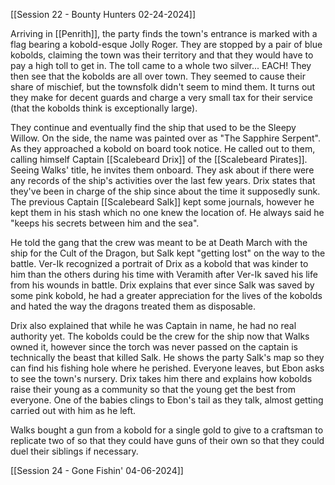 [[Session 22 - Bounty Hunters 02-24-2024]]

Arriving in [[Penrith]], the party finds the town's entrance is marked with a flag bearing a kobold-esque Jolly Roger. They are stopped by a pair of blue kobolds, claiming the town was their territory and that they would have to pay a high toll to get in. The toll came to a whole two silver... EACH! They then see that the kobolds are all over town. They seemed to cause their share of mischief, but the townsfolk didn't seem to mind them. It turns out they make for decent guards and charge a very small tax for their service (that the kobolds think is exceptionally large).

They continue and eventually find the ship that used to be the Sleepy Willow. On the side, the name was painted over as "The Sapphire Serpent". As they approached a kobold on board took notice. He called out to them, calling himself Captain [[Scalebeard Drix]] of the [[Scalebeard Pirates]]. Seeing Walks' title, he invites them onboard. They ask about if there were any records of the ship's activities over the last few years. Drix states that they've been in charge of the ship since about the time it supposedly sunk. The previous Captain [[Scalebeard Salk]] kept some journals, however he kept them in his stash which no one knew the location of. He always said he "keeps his secrets between him and the sea". 

He told the gang that the crew was meant to be at Death March with the ship for the Cult of the Dragon, but Salk kept "getting lost" on the way to the battle. Ver-Ik recognized a portrait of Drix as a kobold that was kinder to him than the others during his time with Veramith after Ver-Ik saved his life from his wounds in battle. Drix explains that ever since Salk was saved by some pink kobold, he had a greater appreciation for the lives of the kobolds and hated the way the dragons treated them as disposable. 

Drix also explained that while he was Captain in name, he had no real authority yet. The kobolds could be the crew for the ship now that Walks owned it, however since the torch was never passed on the captain is technically the beast that killed Salk. He shows the party Salk's map so they can find his fishing hole where he perished. Everyone leaves, but Ebon asks to see the town's nursery. Drix takes him there and explains how kobolds raise their young as a community so that the young get the best from everyone. One of the babies clings to Ebon's tail as they talk, almost getting carried out with him as he left.

Walks bought a gun from a kobold for a single gold to give to a craftsman to replicate two of so that they could have guns of their own so that they could duel their siblings if necessary.

[[Session 24 - Gone Fishin' 04-06-2024]]